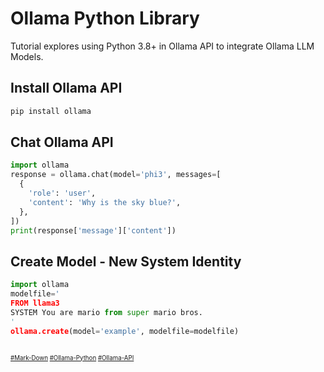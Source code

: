 # Ollama Python Library
Tutorial explores using Python 3.8+ in Ollama API to integrate Ollama LLM Models.
## Install Ollama API
```bash
pip install ollama
```
## Chat Ollama API
```python
import ollama
response = ollama.chat(model='phi3', messages=[
  {
    'role': 'user',
    'content': 'Why is the sky blue?',
  },
])
print(response['message']['content'])
```
## Create Model - New System Identity
```Python
import ollama
modelfile='
FROM llama3
SYSTEM You are mario from super mario bros.
'
ollama.create(model='example', modelfile=modelfile)
```
##

<sub><sub>
[#Mark-Down](https://daringfireball.net/projects/markdown)
[#Ollama-Python](https://github.com/ollama/ollama-python)
[#Ollama-API](https://github.com/ollama/ollama/blob/main/docs/api.md)
